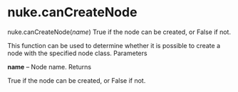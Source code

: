 # nuke.canCreateNode
nuke.canCreateNode(_name_)  True if the node can be created, or False if not.

This function can be used to determine whether it is possible to create a node with the specified node class.
Parameters

**name** – Node name.
Returns

True if the node can be created, or False if not.